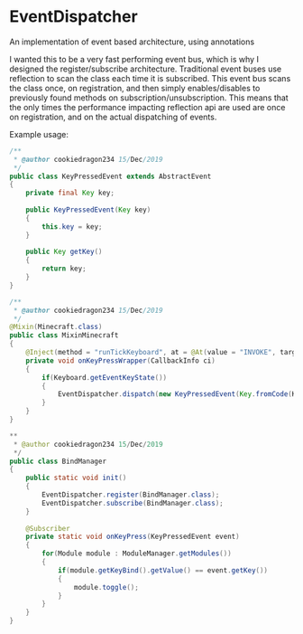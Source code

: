 # EventDispatcher
An implementation of event based architecture, using annotations

I wanted this to be a very fast performing event bus, which is why I designed the register/subscribe architecture. Traditional event buses use reflection to scan the class each time it is subscribed. This event bus scans the class once, on registration, and then simply enables/disables to previously found methods on subscription/unsubscription. This means that the only times the performance impacting reflection api are used are once on registration, and on the actual dispatching of events.

Example usage:
```Java
/**
 * @author cookiedragon234 15/Dec/2019
 */
public class KeyPressedEvent extends AbstractEvent
{
	private final Key key;
	
	public KeyPressedEvent(Key key)
	{
		this.key = key;
	}
	
	public Key getKey()
	{
		return key;
	}
}
```

```Java
/**
 * @author cookiedragon234 15/Dec/2019
 */
@Mixin(Minecraft.class)
public class MixinMinecraft
{
	@Inject(method = "runTickKeyboard", at = @At(value = "INVOKE", target = "Lnet/minecraft/client/Minecraft;dispatchKeypresses()V"))
	private void onKeyPressWrapper(CallbackInfo ci)
	{
		if(Keyboard.getEventKeyState())
		{
			EventDispatcher.dispatch(new KeyPressedEvent(Key.fromCode(Keyboard.getEventKey())));
		}
	}
}
```

```Java
**
 * @author cookiedragon234 15/Dec/2019
 */
public class BindManager
{
	public static void init()
	{
		EventDispatcher.register(BindManager.class);
		EventDispatcher.subscribe(BindManager.class);
	}
	
	@Subscriber
	private static void onKeyPress(KeyPressedEvent event)
	{
		for(Module module : ModuleManager.getModules())
		{
			if(module.getKeyBind().getValue() == event.getKey())
			{
				module.toggle();
			}
		}
	}
}
```
